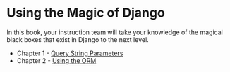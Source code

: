 # Using the Magic of Django

In this book, your instruction team will take your knowledge of the magical black boxes that exist in Django to the next level.

* Chapter 1 - [Query String Parameters](./chapters/QUERY_STRING_PARAMETERS.md)
* Chapter 2 - [Using the ORM](./chapters/DJANGO_ORM.md)
